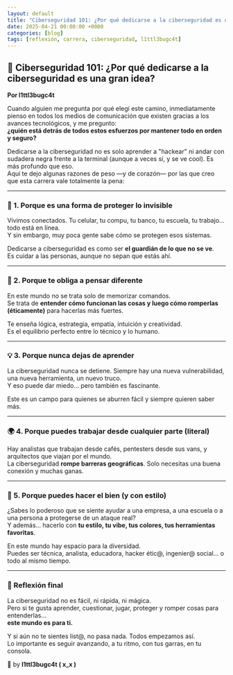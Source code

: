 ```yaml
---
layout: default
title: "Ciberseguridad 101: ¿Por qué dedicarse a la ciberseguridad es una gran idea?"
date: 2025-04-21 00:00:00 +0000
categories: [blog]
tags: [reflexión, carrera, ciberseguridad, l1ttl3bugc4t]
---
```


## 🧠 Ciberseguridad 101: ¿Por qué dedicarse a la ciberseguridad es una gran idea?  
**Por l1ttl3bugc4t**

Cuando alguien me pregunta por qué elegí este camino, inmediatamente pienso en todos los medios de comunicación que existen gracias a los avances tecnológicos, y me pregunto:  
**¿quién está detrás de todos estos esfuerzos por mantener todo en orden y seguro?**

Dedicarse a la ciberseguridad no es solo aprender a "hackear" ni andar con sudadera negra frente a la terminal (aunque a veces sí, y se ve cool). Es más profundo que eso.  
Aquí te dejo algunas razones de peso —y de corazón— por las que creo que esta carrera vale totalmente la pena:

---

### 🔐 1. Porque es una forma de proteger lo invisible

Vivimos conectados. Tu celular, tu compu, tu banco, tu escuela, tu trabajo… todo está en línea.  
Y sin embargo, muy poca gente sabe cómo se protegen esos sistemas.

Dedicarse a ciberseguridad es como ser **el guardián de lo que no se ve**.  
Es cuidar a las personas, aunque no sepan que estás ahí.

---

### 🧠 2. Porque te obliga a pensar diferente

En este mundo no se trata solo de memorizar comandos.  
Se trata de **entender cómo funcionan las cosas y luego cómo romperlas (éticamente)** para hacerlas más fuertes.

Te enseña lógica, estrategia, empatía, intuición y creatividad.  
Es el equilibrio perfecto entre lo técnico y lo humano.

---

### 💡 3. Porque nunca dejas de aprender

La ciberseguridad nunca se detiene. Siempre hay una nueva vulnerabilidad, una nueva herramienta, un nuevo truco.  
Y eso puede dar miedo… pero también es fascinante.

Este es un campo para quienes se aburren fácil y siempre quieren saber más.

---

### 🌍 4. Porque puedes trabajar desde cualquier parte (literal)

Hay analistas que trabajan desde cafés, pentesters desde sus vans, y arquitectos que viajan por el mundo.  
La ciberseguridad **rompe barreras geográficas**. Solo necesitas una buena conexión y muchas ganas.

---

### 👾 5. Porque puedes hacer el bien (y con estilo)

¿Sabes lo poderoso que se siente ayudar a una empresa, a una escuela o a una persona a protegerse de un ataque real?  
Y además… hacerlo con **tu estilo, tu vibe, tus colores, tus herramientas favoritas**.

En este mundo hay espacio para la diversidad.  
Puedes ser técnica, analista, educadora, hacker étic@, ingenier@ social… o todo al mismo tiempo.

---

### 💜 Reflexión final

La ciberseguridad no es fácil, ni rápida, ni mágica.  
Pero si te gusta aprender, cuestionar, jugar, proteger y romper cosas para entenderlas…  
**este mundo es para ti.**

Y si aún no te sientes list@, no pasa nada. Todos empezamos así.  
Lo importante es seguir avanzando, a tu ritmo, con tus garras, en tu consola.

👾 by **l1ttl3bugc4t ( x_x )**
